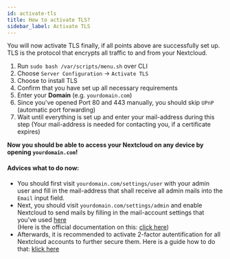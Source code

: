 ```yaml
---
id: activate-tls
title: How to activate TLS?
sidebar_label: Activate TLS
---
```


You will now activate TLS finally, if all points above are successfully set up. TLS is the protocol that encrypts all traffic to and from your Nextcloud.

1. Run `sudo bash /var/scripts/menu.sh` over CLI
1. Choose `Server Configuration` -> `Activate TLS`
1. Choose to install TLS
1. Confirm that you have set up all necessary requirements
1. Enter your **Domain** (e.g. `yourdomain.com`)
1. Since you've opened Port 80 and 443 manually, you should skip `UPnP` (automatic port forwarding)
1. Wait until everything is set up and enter your mail-address during this step (Your mail-address is needed for contacting you, if a certificate expires)

**Now you should be able to access your Nextcloud on any device by opening `yourdomain.com`!**

#### Advices what to do now: 
- You should first visit `yourdomain.com/settings/user` with your admin user and fill in the mail-address that shall receive all admin mails into the `Email` input field.
- Next, you should visit `yourdomain.com/settings/admin` and enable Nextcloud to send mails by filling in the mail-account settings that you've used [here](./smtp-mail)<br/>
(Here is the official documentation on this: [click here](https://docs.nextcloud.com/server/20/admin_manual/configuration_server/email_configuration.html))
- Afterwards, it is recommended to activate 2-factor autentification for all Nextcloud accounts to further secure them. Here is a guide how to do that: [klick here](https://docs.nextcloud.com/server/latest/admin_manual/configuration_user/two_factor-auth.html)